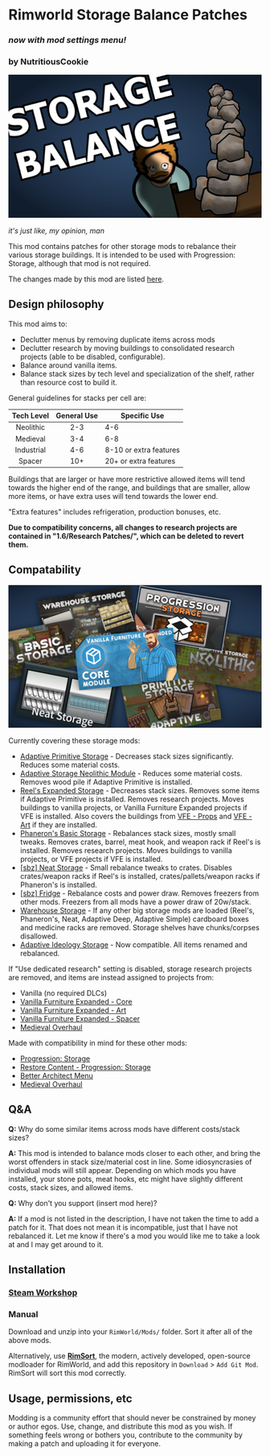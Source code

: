 # Rimworld Storage Balance Patches
### *now with mod settings menu!*
### by NutritiousCookie

![Storage Balance Patches](About/preview.png)

*it's just like, my opinion, man*

This mod contains patches for other storage mods to rebalance their various storage buildings. It is intended to be used with Progression: Storage, although that mod is not required.

The changes made by this mod are listed [here](https://docs.google.com/spreadsheets/d/1aPsodNrzzR2pbRKwGoJjD76U-y6hecBySeb66Cm9250).

## Design philosophy

This mod aims to:
- Declutter menus by removing duplicate items across mods
- Declutter research by moving buildings to consolidated research projects (able to be disabled, configurable).
- Balance around vanilla items.
- Balance stack sizes by tech level and specialization of the shelf, rather than resource cost to build it.

General guidelines for stacks per cell are:

| Tech Level | General Use | Specific Use           |
|:----------:|:-----------:|------------------------|
| Neolithic  | 2-3         | 4-6                    |
| Medieval   | 3-4         | 6-8                    |
| Industrial | 4-6         | 8-10 or extra features |
| Spacer     | 10+         | 20+ or extra features  |

Buildings that are larger or have more restrictive allowed items will tend towards the higher end of the range, and buildings that are smaller, allow more items, or have extra uses will tend towards the lower end.

"Extra features" includes refrigeration, production bonuses, etc.

**Due to compatibility concerns, all changes to research projects are contained in "1.6/Research Patches/", which can be deleted to revert them.**

## Compatability

![Storage Balance Patches](About/support.png)

Currently covering these storage mods:
- [Adaptive Primitive Storage](https://steamcommunity.com/sharedfiles/filedetails/?id=3400037215) - Decreases stack sizes significantly. Reduces some material costs.
- [Adaptive Storage Neolithic Module](https://steamcommunity.com/sharedfiles/filedetails/?id=3033901895) - Reduces some material costs. Removes wood pile if Adaptive Primitive is installed.
- [Reel's Expanded Storage](https://steamcommunity.com/sharedfiles/filedetails/?id=3237638097) - Decreases stack sizes. Removes some items if Adaptive Primitive is installed. Removes research projects. Moves buildings to vanilla projects, or Vanilla Furniture Expanded projects if VFE is installed. Also covers the buildings from [VFE - Props](https://steamcommunity.com/sharedfiles/filedetails/?id=2102143149) and [VFE - Art](https://steamcommunity.com/sharedfiles/filedetails/?id=1968134023) if they are installed.
- [Phaneron's Basic Storage](https://steamcommunity.com/sharedfiles/filedetails/?id=3201536200) - Rebalances stack sizes, mostly small tweaks. Removes crates, barrel, meat hook, and weapon rack if Reel's is installed. Removes research projects. Moves buildings to vanilla projects, or VFE projects if VFE is installed.
- [[sbz] Neat Storage](https://steamcommunity.com/sharedfiles/filedetails/?id=3416243474) - Small rebalance tweaks to crates. Disables crates/weapon racks if Reel's is installed, crates/pallets/weapon racks if Phaneron's is installed.
- [[sbz] Fridge](https://steamcommunity.com/sharedfiles/filedetails/?id=3486264784) - Rebalance costs and power draw. Removes freezers from other mods. Freezers from all mods have a power draw of 20w/stack.
- [Warehouse Storage](https://steamcommunity.com/sharedfiles/filedetails/?id=3519963835) - If any other big storage mods are loaded (Reel's, Phaneron's, Neat, Adaptive Deep, Adaptive Simple) cardboard boxes and medicine racks are removed. Storage shelves have chunks/corpses disallowed.
- [Adaptive Ideology Storage](https://steamcommunity.com/sharedfiles/filedetails/?id=3301337278) - Now compatible. All items renamed and rebalanced.

If "Use dedicated research" setting is disabled, storage research projects are removed, and items are instead assigned to projects from:
- Vanilla (no required DLCs)
- [Vanilla Furniture Expanded - Core](https://steamcommunity.com/sharedfiles/filedetails/?id=1718190143)
- [Vanilla Furniture Expanded - Art](https://steamcommunity.com/sharedfiles/filedetails/?id=1968134023)
- [Vanilla Furniture Expanded - Spacer](https://steamcommunity.com/sharedfiles/filedetails/?id=2028381079)
- [Medieval Overhaul](https://steamcommunity.com/sharedfiles/filedetails/?id=3219596926)

Made with compatibility in mind for these other mods:
- [Progression: Storage](https://steamcommunity.com/sharedfiles/filedetails/?id=3292746186)
- [Restore Content - Progression: Storage](https://steamcommunity.com/sharedfiles/filedetails/?id=3417113151)
- [Better Architect Menu](https://steamcommunity.com/sharedfiles/filedetails/?id=3563882422)
- [Medieval Overhaul](https://steamcommunity.com/sharedfiles/filedetails/?id=3219596926)

## Q&A

**Q:** Why do some similar items across mods have different costs/stack sizes?

**A:** This mod is intended to balance mods closer to each other, and bring the worst offenders in stack size/material cost in line. Some idiosyncrasies of individual mods will still appear. Depending on which mods you have installed, your stone pots, meat hooks, etc might have slightly different costs, stack sizes, and allowed items.


**Q:** Why don't you support (insert mod here)?

**A:** If a mod is not listed in the description, I have not taken the time to add a patch for it. That does not mean it is incompatible, just that I have not rebalanced it. Let me know if there's a mod you would like me to take a look at and I may get around to it.

## Installation

### [Steam Workshop](https://steamcommunity.com/sharedfiles/filedetails/?id=3566687115)

### Manual

Download and unzip into your `RimWorld/Mods/` folder. Sort it after all of the above mods.

Alternatively, use **[RimSort](https://github.com/RimSort/RimSort)**, the modern, actively developed, open-source modloader for RimWorld, and add this repository in `Download` > `Add Git Mod`. RimSort will sort this mod correctly.

## Usage, permissions, etc

Modding is a community effort that should never be constrained by money or author egos. Use, change, and distribute this mod as you wish. If something feels wrong or bothers you, contribute to the community by making a patch and uploading it for everyone.